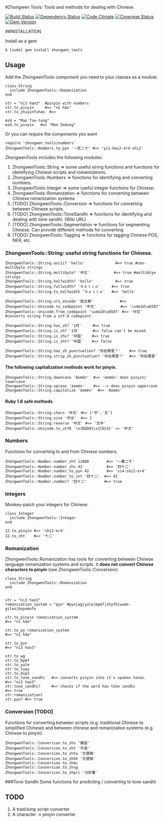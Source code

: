 #Zhongwen Tools:
Tools and methods for dealing with Chinese.

[![Build
Status](https://travis-ci.org/stevendaniels/zhongwen_tools.png?branch=master)](https://travis-ci.org/stevendaniels/zhongwen_tools) [![Dependency Status](https://gemnasium.com/stevendaniels/zhongwen_tools.png)](https://gemnasium.com/stevendaniels/zhongwen_tools) [![Code Climate](https://codeclimate.com/github/stevendaniels/zhongwen_tools.png)](https://codeclimate.com/github/stevendaniels/zhongwen_tools) [![Coverage Status](https://coveralls.io/repos/stevendaniels/zhongwen_tools/badge.png)](https://coveralls.io/r/stevendaniels/zhongwen_tools)
[![Gem Version](https://badge.fury.io/rb/zhongwen_tools.png)](http://badge.fury.io/rb/zhongwen_tools)

##INSTALLATION

Install as a gem

    $ [sudo] gem install zhongwen_tools

## Usage

Add the ZhongwenTools component you need to your classes as a module.

    class String
      include ZhongwenTools::Romanization
    end

    str = "ni3 hao3"  #pinyin with numbers
    str.to_pinyin     #=> "nǐ hǎo"
    str.to_zhuyinfuhao  #=>

    mzd = "Mao Tse-tung"
    mzd.to_pinyin   #=> "Mao Zedong"

Or you can require the components you want

    require 'zhongwen_tools/numbers'
    ZhongwenTools::Numbers.to_pyn '一百二十' #=> 'yi1-bai2-er4-shi2'

ZhongwenTools includes the following modules:

1. ZhongwenTools::String => some useful string functions and functions for identifying Chinese scripts and romanizations.
2. ZhongwenTools::Numbers => functions for identifying and converting numbers.
3. ZhongwenTools::Integer => some useful integer functions for Chinese:
4. ZhongwenTools::Romanization => functions for converting between Chinese romanization systems
5. [TODO] ZhongwenTools::Conversion => functions for converting between Chinese scripts.
6. [TODO] ZhongwenTools::ToneSandhi => functions for identifying and dealing with tone sandhi. (Wiki URL)
7. [TODO] ZhongwenTools::Segmentation => functions for segmenting Chinese. Can provide different methods for converting
8. [TODO] ZhongwenTools::Tagging => functions for tagging Chinese POS, NER, etc.


### ZhongwenTools::String: useful string functions for Chinese.
    ZhongwenTools::String.ascii? 'hello'              #=> true #non-multibyle strings
    ZhongwenTools::String.multibyte? '中文'           #=> true #multibtye strings
    ZhongwenTools::String.halfwidth? 'hello'          #=> true
    ZhongwenTools::String.fullwidth? 'ｈｅｌｌｏ'     #=> true
    ZhongwenTools::String.to_halfwidth 'ｈｅｌｌｏ'   #=> 'hello'

    ZhongwenTools::String.uri_encode '我太懒'            #=>  
    ZhongwenTools::Unicode.to_codepoint '中文'           #=> '\u4e2d\u6587'
    ZhongwenTools::Unicode.from_codepoint '\u4e2d\u6587' #=> '中文' #converts string from a utf-8 codepoint.

    ZhongwenTools::String.has_zh? '1月'     #=> true
    ZhongwenTools::String.is_zh? '1月'      #=> false can't be mixed.
    ZhongwenTools::String.is_zhs? '中国'    #=> true
    ZhongwenTools::String.is_zht? '中国'    #=> false

    ZhongwenTools::String.has_zh_punctuation? '你在哪里？'    #=> true
    ZhongwenTools::String.strip_zh_punctuation? '你在哪里？'  #=> '你在哪里'

#### The following capitalization methods work for pinyin.
    ZhongwenTools::String.downcase 'Àomén'  #=> 'àomén' does pinyin/ lowercase
    ZhongwenTools::String.upcase 'àomén'    #=> --> does pinyin uppercase
    ZhongwenTools::String.capitalize 'àomén'  #=> 'Àomén'

#### Ruby 1.8 safe methods
    ZhongwenTools::String.chars '中文' #=> ['中','文']
    ZhongwenTools::String.size '中文'  #=> 2
    ZhongwenTools::String.reverse '中文' #=> '文中'
    ZhongwenTools::Unicode.to_utf8 '\x{D6D0}\x{CEC4}' => '中文'


### Numbers
Functions for converting to and from Chinese numbers.

    ZhongwenTools::Number.number_zht 12000        #=> '一萬二千'
    ZhongwenTools::Number.number_zhs 42           #=> '四十二'
    ZhongwenTools::Number.number_to_pyn 42        #=> 'si4-shi2-er4'
    ZhongwenTools::Number.number_to_int '四十二'  #=> 42
    ZhongwenTools::Number.number? '四十二'        #=> true

### Integers
Monkey-patch your integers for Chinese.

    class Integer
      include ZhongwenTools::Integer
    end

    12.to_pinyin #=> 'shi2-er4'
    12.to_zht    #=> '十二'


### Romanization
ZhongwenTools::Romanization has tools for converting between Chinese language romanization systems and
scripts. It **does not convert Chinese characters to pinyin** (see ZhongwenTools::Conversion). 

    class String
      include ZhongwenTools::Romanization
    end


    str = "ni3 hao3"
    romanization_system = "pyn" #pyn|wg|yale|bpmf|zhyfh|wade-giles|bopomofo

    str.to_pinyin romanization_system
    #=> "nǐ hǎo"

    str.to_py romanization_system
    #=> "nǐ hǎo"

    str.to_pyn
    #=> "ni3 hao3"

    str.to_wg
    str.to_bpmf
    str.to_yale
    str.to_typy
    str.to_msp3
    str.to_tone_sandhi   #=> converts pinyin into it's spoken tones.
    #=> "ni2 hao3"
    str.tone_sandhi?     #=> checks if the word has tone sandhi
    #=> true
    str.romanization?
    str.pyn? #=> true


### Conversion [TODO]
Functions for converting between scripts (e.g. traditional Chinese to
simplified Chinese) and between chinese and romanization systems (e.g.
Chinese to pinyin).

    ZhongwenTools::Conversion.to_zhs ‘華語'
    ZhongwenTools::Conversion.to_zht '华语'
    ZhongwenTools::Conversion.to_zhtw '方便面'
    ZhongwenTools::Conversion.to_zhhk '方便面'
    ZhongwenTools::Conversion.to_zhmc
    ZhongwenTools::Conversion.to_zhsg
    ZhongwenTools::Conversion.to_zhprc '马铃薯'


###Tone Sandhi
Some functions for predicting / converting to tone sandhi


## TODO
1. A trad/simp script converter
2. A character -> pinyin converter
